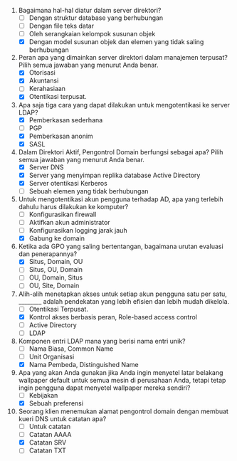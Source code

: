 1. Bagaimana hal-hal diatur dalam server direktori?
    - [ ] Dengan struktur database yang berhubungan
    - [ ] Dengan file teks datar
    - [ ] Oleh serangkaian kelompok susunan objek
    - [x] Dengan model susunan objek dan elemen yang tidak saling berhubungan

2. Peran apa yang dimainkan server direktori dalam manajemen terpusat? Pilih semua jawaban yang menurut Anda benar.
    - [x] Otorisasi
    - [x] Akuntansi
    - [ ] Kerahasiaan
    - [x] Otentikasi terpusat.

3. Apa saja tiga cara yang dapat dilakukan untuk mengotentikasi ke server LDAP?
    - [x] Pemberkasan sederhana
    - [ ] PGP
    - [x] Pemberkasan anonim
    - [x] SASL

4. Dalam Direktori Aktif, Pengontrol Domain berfungsi sebagai apa? Pilih semua jawaban yang menurut Anda benar.
    - [x] Server DNS
    - [x] Server yang menyimpan replika database Active Directory
    - [x] Server otentikasi Kerberos
    - [ ] Sebuah elemen yang tidak berhubungan

5. Untuk mengotentikasi akun pengguna terhadap AD, apa yang terlebih dahulu harus dilakukan ke komputer?
    - [ ] Konfigurasikan firewall
    - [ ] Aktifkan akun administrator
    - [ ] Konfigurasikan logging jarak jauh
    - [x] Gabung ke domain

6. Ketika ada GPO yang saling bertentangan, bagaimana urutan evaluasi dan penerapannya?
    - [x] Situs, Domain, OU
    - [ ] Situs, OU, Domain
    - [ ] OU, Domain, Situs
    - [ ] OU, Site, Domain

7. Alih-alih menetapkan akses untuk setiap akun pengguna satu per satu, ________ adalah pendekatan yang lebih efisien dan lebih mudah dikelola.
    - [ ] Otentikasi Terpusat.
    - [x] Kontrol akses berbasis peran, Role-based access control
    - [ ] Active Directory
    - [ ] LDAP

8. Komponen entri LDAP mana yang berisi nama entri unik?
    - [ ] Nama Biasa, Common Name
    - [ ] Unit Organisasi
    - [x] Nama Pembeda, Distinguished Name

9. Apa yang akan Anda gunakan jika Anda ingin menyetel latar belakang wallpaper default untuk semua mesin di perusahaan Anda, tetapi tetap ingin pengguna dapat menyetel wallpaper mereka sendiri?
    - [ ] Kebijakan
    - [x] Sebuah preferensi

10. Seorang klien menemukan alamat pengontrol domain dengan membuat kueri DNS untuk catatan apa?
    - [ ] Untuk catatan
    - [ ] Catatan AAAA
    - [x] Catatan SRV
    - [ ] Catatan TXT
